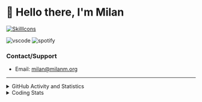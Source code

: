 # 👋 Hello there, I'm Milan
[![SkillIcons](https://skillicons.dev/icons?i=js,ts,nextjs,tailwind,html,go,bash,git,nginx,prisma,kubernetes,docker,linux)](https://skillicons.dev)

![vscode](https://nocache.advaith.workers.dev?url=https://img.shields.io/endpoint?url=https://dev.discordprofiles.me/api/badge/vscode/423203831971708958)
![spotify](https://nocache.advaith.workers.dev/?url=https://img.shields.io/endpoint?url=https://milanm.org/api/spotify/shields&cacheSeconds=10)

### Contact/Support

- Email: [milan@milanm.org](mailto:milan@milanm.org)
 
---
 
<details>
  <summary>GitHub Activity and Statistics</summary>
  <img src="/github-metrics.svg" />
</details>
<details>
  <summary>Coding Stats</summary>
  <!--START_SECTION:waka-->

```txt
TypeScript   6 hrs 27 mins   ████████████████████████░   95.97 %
Prisma       6 mins          ▒░░░░░░░░░░░░░░░░░░░░░░░░   01.65 %
Bash         4 mins          ▒░░░░░░░░░░░░░░░░░░░░░░░░   01.23 %
JSON         2 mins          ▒░░░░░░░░░░░░░░░░░░░░░░░░   00.70 %
Docker       1 min           ░░░░░░░░░░░░░░░░░░░░░░░░░   00.42 %
```

<!--END_SECTION:waka-->
</details>
